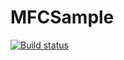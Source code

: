 # MFCSample

[![Build status](https://ci.appveyor.com/api/projects/status/c2lfbt07y1yp34pd/branch/master?svg=true)](https://ci.appveyor.com/project/halim1221/mfcsample/branch/master)
